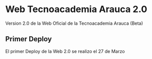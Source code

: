 # Web Tecnoacademia Arauca 2.0
Version 2.0 de la Web Oficial de la Tecnoacademia Arauca (Beta)
## Primer Deploy
El primer Deploy de la Web 2.0 se realizo el 27 de Marzo
